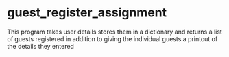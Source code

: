 # guest_register_assignment
This program takes user details stores them in a dictionary and returns a list of guests registered in addition to giving the individual guests a printout of the details they entered
